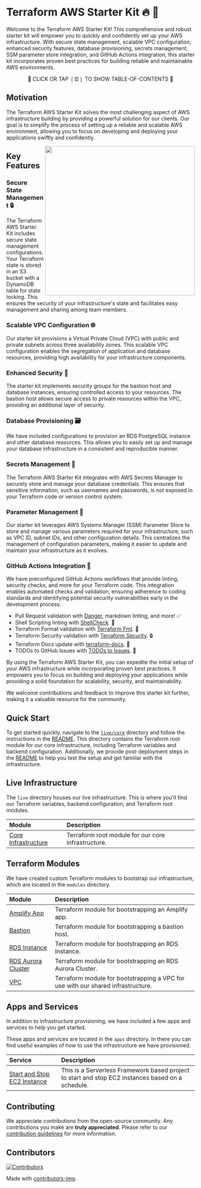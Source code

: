 # Terraform AWS Starter Kit 🔥 🚀

Welcome to the Terraform AWS Starter Kit! This comprehensive and robust starter kit will empower you to quickly and confidently set up your AWS infrastructure. With secure state management, scalable VPC configuration, enhanced security features, database provisioning, secrets management, SSM parameter store integration, and GitHub Actions integration, this starter kit incorporates proven best practices for building reliable and maintainable AWS environments.

<div align="center">

📖 CLICK OR TAP ❲☰❳ TO SHOW TABLE-OF-CONTENTS 📖

</div> <!-- center -->

## Motivation

The Terraform AWS Starter Kit solves the most challenging aspect of AWS infrastructure building by providing a powerful solution for our clients. Our goal is to simplify the process of setting up a reliable and scalable AWS environment, allowing you to focus on developing and deploying your applications swiftly and confidently.

<picture>
  <source media="(prefers-color-scheme: dark)" alt="" align="right" width="400px" srcset="./tools/dac/live_core_infrastructure.png"/>
  <img alt="" align="right" width="400px" src="./tools/dac/live_core_infrastructure.png"/>
</picture>

## Key Features

### Secure State Management 🔒

The Terraform AWS Starter Kit includes secure state management configurations. Your Terraform state is stored in an S3 bucket with a DynamoDB table for state locking. This ensures the security of your infrastructure's state and facilitates easy management and sharing among team members.

### Scalable VPC Configuration 🌐

Our starter kit provisions a Virtual Private Cloud (VPC) with public and private subnets across three availability zones. This scalable VPC configuration enables the segregation of application and database resources, providing high availability for your infrastructure components.

### Enhanced Security 🔐

The starter kit implements security groups for the bastion host and database instances, ensuring controlled access to your resources. The bastion host allows secure access to private resources within the VPC, providing an additional layer of security.

### Database Provisioning 🗃️

We have included configurations to provision an RDS PostgreSQL instance and other database resources. This allows you to easily set up and manage your database infrastructure in a consistent and reproducible manner.

### Secrets Management 🔑

The Terraform AWS Starter Kit integrates with AWS Secrets Manager to securely store and manage your database credentials. This ensures that sensitive information, such as usernames and passwords, is not exposed in your Terraform code or version control system.

### Parameter Management 🔧

Our starter kit leverages AWS Systems Manager (SSM) Parameter Store to store and manage various parameters required for your infrastructure, such as VPC ID, subnet IDs, and other configuration details. This centralizes the management of configuration parameters, making it easier to update and maintain your infrastructure as it evolves.

### GitHub Actions Integration 🚀

We have preconfigured GitHub Actions workflows that provide linting, security checks, and more for your Terraform code. This integration enables automated checks and validation, ensuring adherence to coding standards and identifying potential security vulnerabilities early in the development process.

- Pull Request validation with [Danger](https://danger.systems/js), markdown linting, and more! ✅
- Shell Scripting linting with [ShellCheck](https://www.shellcheck.net). 🐚
- Terraform Format validation with [Terraform Fmt](https://www.terraform.io/docs/commands/fmt.html). 🔄
- Terraform Security validation with [Terraform Security](https://github.com/aquasecurity/tfsec). 🔒
- Terraform Docs update with [terraform-docs](https://terraform-docs.io/). 📝
- TODOs to GitHub Issues with [TODOs to Issues](https://github.com/alstr/todo-to-issue-action). 📌

By using the Terraform AWS Starter Kit, you can expedite the initial setup of your AWS infrastructure while incorporating proven best practices. It empowers you to focus on building and deploying your applications while providing a solid foundation for scalability, security, and maintainability.

We welcome contributions and feedback to improve this starter kit further, making it a valuable resource for the community.

## Quick Start

To get started quickly, navigate to the [`live/core`](./live/core) directory and follow the instructions in the [README](./live/core/README.md). This directory contains the Terraform root module for our core infrastructure, including Terraform variables and backend configuration. Additionally, we provide post-deployment steps in the [README](./live/core/README.md#post-deployment-steps) to help you test the setup and get familiar with the infrastructure.

## Live Infrastructure

The `live` directory houses our live infrastructure. This is where you'll find our Terraform variables, backend configuration, and Terraform root modules.

| Module                                       | Description                                        |
| :------------------------------------------- | :------------------------------------------------- |
| [Core Infrastructure](./live/core/README.md) | Terraform root module for our core infrastructure. |

## Terraform Modules

We have created custom Terraform modules to bootstrap our infrastructure, which are located in the `modules` directory.

| Module                                               | Description                                                                      |
| :--------------------------------------------------- | :------------------------------------------------------------------------------- |
| [Amplify App](./modules/amplify-app/README.md)       | Terraform module for bootstrapping an Amplify app.                               |
| [Bastion](./modules/bastion/README.md)               | Terraform module for bootstrapping a bastion host.                               |
| [RDS Instance](./modules/rds/README.md)              | Terraform module for bootstrapping an RDS Instance.                              |
| [RDS Aurora Cluster](./modules/rds-aurora/README.md) | Terraform module for bootstrapping an RDS Aurora Cluster.                        |
| [VPC](./modules/vpc/README.md)                       | Terraform module for bootstrapping a VPC for use with our shared infrastructure. |

## Apps and Services

In addition to infrastructure provisioning, we have included a few apps and services to help you get started.

These apps and services are located in the `apps` directory. In there you can find useful examples of how to use the infrastructure we have provisioned.

| Service                                                         | Description                                                                                       |
| :-------------------------------------------------------------- | :------------------------------------------------------------------------------------------------ |
| [Start and Stop EC2 Instance](./apps/start-stop-ec2-instances/) | This is a Serverless Framework based project to start and stop EC2 instances based on a schedule. |

## Contributing

We appreciate contributions from the open-source community. Any contributions you make are **truly appreciated**. Please refer to our [contribution guidelines](./CONTRIBUTING.md) for more information.

## Contributors

[![Contributors](https://contrib.rocks/image?repo=nanlabs/terraform-aws-starter)](https://github.com/nanlabs/terraform-aws-starter/graphs/contributors)

Made with [contributors-img](https://contrib.rocks).
